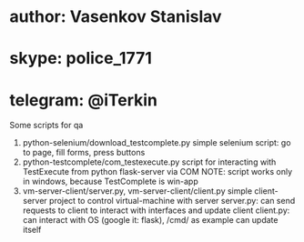 # author: Vasenkov Stanislav
# skype: police_1771
# telegram: @iTerkin

Some scripts for qa
1. python-selenium/download_testcomplete.py
   simple selenium script: go to page, fill forms, press buttons
2. python-testcomplete/com_testexecute.py
   script for interacting with TestExecute from python flask-server via COM
   NOTE: script works only in windows, because TestComplete is win-app
3. vm-server-client/server.py, vm-server-client/client.py
   simple client-server project to control virtual-machine with server
   server.py: can send requests to client to interact with interfaces and update client
   client.py: can interact with OS (google it: flask), /cmd/ as example
              can update itself
